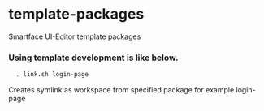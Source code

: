 # template-packages
Smartface UI-Editor template packages

### Using template development is like below.
```sh
  . link.sh login-page
```

Creates symlink as workspace from specified package for example login-page
